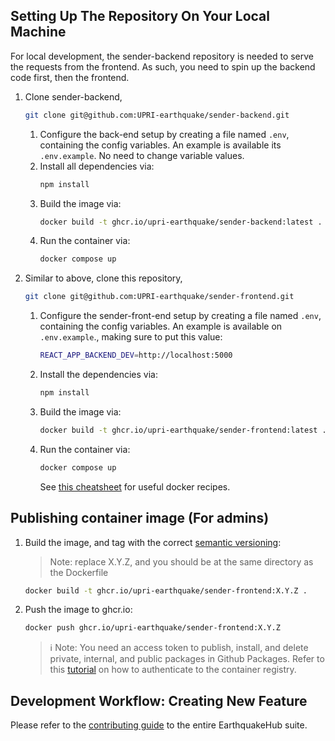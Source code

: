 ## Setting Up The Repository On Your Local Machine
For local development, the sender-backend repository is needed to serve the requests from the frontend. As such, you need to spin up the backend code first, then the frontend.

1. Clone sender-backend, 
    ```bash
    git clone git@github.com:UPRI-earthquake/sender-backend.git
    ```
   1. Configure the back-end setup by creating a file named `.env`, containing the config variables. An example is available its `.env.example`. No need to change variable values.
   2. Install all dependencies via:
        ```bash
        npm install
        ```
   3. Build the image via:
        ```bash
        docker build -t ghcr.io/upri-earthquake/sender-backend:latest .
        ```
   4. Run the container via: 
        ```bash
        docker compose up
        ```  

2. Similar to above, clone this repository, 
    ```bash
    git clone git@github.com:UPRI-earthquake/sender-frontend.git
    ```
    1. Configure the sender-front-end setup by creating a file named `.env`, containing the config variables. An example is available on `.env.example`., making sure to put this value:
        ```bash
        REACT_APP_BACKEND_DEV=http://localhost:5000
        ```
    2. Install the dependencies via:
        ```bash
        npm install
        ```
    3. Build the image via:
        ```bash
        docker build -t ghcr.io/upri-earthquake/sender-frontend:latest .
        ```
    4. Run the container via:
        ```bash
        docker compose up
        ```
        See [this cheatsheet](https://upri-earthquake.github.io/docker-cheatsheet) for useful docker recipes.

## Publishing container image (For admins)
1. Build the image, and tag with the correct [semantic versioning](https://semver.org/): 
    > Note: replace X.Y.Z, and you should be at the same directory as the Dockerfile

    ```bash
    docker build -t ghcr.io/upri-earthquake/sender-frontend:X.Y.Z .
    ```
2. Push the image to ghcr.io:
    ```bash
    docker push ghcr.io/upri-earthquake/sender-frontend:X.Y.Z
    ```
    > ℹ️ Note: You need an access token to publish, install, and delete private, internal, and public packages in Github Packages. Refer to this [tutorial](https://docs.github.com/en/packages/working-with-a-github-packages-registry/working-with-the-container-registry#authenticating-to-the-container-registry) on how to authenticate to the container registry.

## Development Workflow: Creating New Feature
Please refer to the [contributing guide](https://upri-earthquake.github.io/dev-guide-contributing) to the entire EarthquakeHub suite.